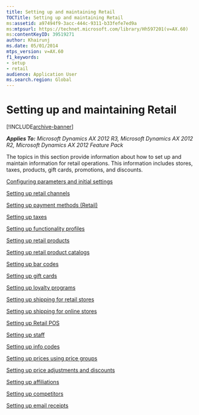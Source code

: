 ```yaml
---
title: Setting up and maintaining Retail
TOCTitle: Setting up and maintaining Retail
ms:assetid: a97494f9-3acc-444c-9311-b33fefe7ed9a
ms:mtpsurl: https://technet.microsoft.com/library/Hh597201(v=AX.60)
ms:contentKeyID: 39519271
author: Khairunj
ms.date: 05/01/2014
mtps_version: v=AX.60
f1_keywords:
- setup
- retail
audience: Application User
ms.search.region: Global
---
```


# Setting up and maintaining Retail 


[!INCLUDE[archive-banner](includes/archive-banner.md)]


_**Applies To:** Microsoft Dynamics AX 2012 R3, Microsoft Dynamics AX 2012 R2, Microsoft Dynamics AX 2012 Feature Pack_

The topics in this section provide information about how to set up and maintain information for retail operations. This information includes stores, taxes, products, gift cards, promotions, and discounts.

[Configuring parameters and initial settings](configuring-parameters-and-initial-settings.md)

[Setting up retail channels](setting-up-retail-channels.md)

[Setting up payment methods (Retail)](setting-up-payment-methods-retail.md)

[Setting up taxes](setting-up-taxes.md)

[Setting up functionality profiles](setting-up-functionality-profiles.md)

[Setting up retail products](setting-up-retail-products.md)

[Setting up retail product catalogs](setting-up-retail-product-catalogs.md)

[Setting up bar codes](setting-up-bar-codes.md)

[Setting up gift cards](setting-up-gift-cards.md)

[Setting up loyalty programs](setting-up-loyalty-programs.md)

[Setting up shipping for retail stores](setting-up-shipping-for-retail-stores.md)

[Setting up shipping for online stores](setting-up-shipping-for-online-stores.md)

[Setting up Retail POS](setting-up-retail-pos.md)

[Setting up staff](setting-up-staff.md)

[Setting up info codes](setting-up-info-codes.md)

[Setting up prices using price groups](setting-up-prices-using-price-groups.md)

[Setting up price adjustments and discounts](setting-up-price-adjustments-and-discounts.md)

[Setting up affiliations](setting-up-affiliations.md)

[Setting up competitors](setting-up-competitors.md)

[Setting up email receipts](setting-up-email-receipts.md)

  


